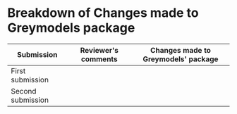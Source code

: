 # Breakdown of Changes made to Greymodels package

| Submission | Reviewer's comments | Changes made to Greymodels' package |
| --------------- | --------------- | --------------- |
| First submission |  |  |
| Second submission |  |  |
